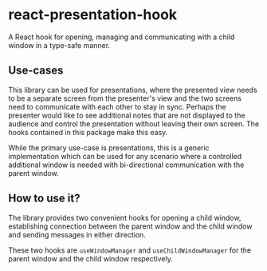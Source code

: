 # react-presentation-hook

A React hook for opening, managing and communicating with a child window in a type-safe manner.

## Use-cases

This library can be used for presentations, where the presented view needs to be a separate screen from the presenter's view and the two screens need to communicate with each other to stay in sync. Perhaps the presenter would like to see additional notes that are not displayed to the audience and control the presentation without leaving their own screen. The hooks contained in this package make this easy.

While the primary use-case is presentations, this is a generic implementation which can be used for any scenario where a controlled additional window is needed with bi-directional communication with the parent window.

## How to use it?

The library provides two convenient hooks for opening a child window, establishing
connection between the parent window and the child window and sending messages
in either direction.

These two hooks are `useWindowManager` and `useChildWindowManager` for the parent
window and the child window respectively.
